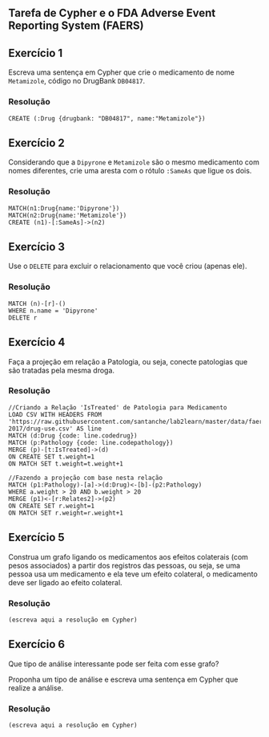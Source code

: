 ## Tarefa de Cypher e o FDA Adverse Event Reporting System (FAERS)

## Exercício 1

Escreva uma sentença em Cypher que crie o medicamento de nome `Metamizole`, código no DrugBank `DB04817`.

### Resolução
~~~cypher
CREATE (:Drug {drugbank: "DB04817", name:"Metamizole"})
~~~

## Exercício 2

Considerando que a `Dipyrone` e `Metamizole` são o mesmo medicamento com nomes diferentes, crie uma aresta com o rótulo `:SameAs` que ligue os dois.

### Resolução
~~~cypher
MATCH(n1:Drug{name:'Dipyrone'}) 
MATCH(n2:Drug{name:'Metamizole'}) 
CREATE (n1)-[:SameAs]->(n2)
~~~

## Exercício 3

Use o `DELETE` para excluir o relacionamento que você criou (apenas ele).

### Resolução
~~~cypher
MATCH (n)-[r]-() 
WHERE n.name = 'Dipyrone' 
DELETE r
~~~

## Exercício 4

Faça a projeção em relação a Patologia, ou seja, conecte patologias que são tratadas pela mesma droga.

### Resolução
~~~cypher
//Criando a Relação 'IsTreated' de Patologia para Medicamento
LOAD CSV WITH HEADERS FROM 'https://raw.githubusercontent.com/santanche/lab2learn/master/data/faers-2017/drug-use.csv' AS line
MATCH (d:Drug {code: line.codedrug})
MATCH (p:Pathology {code: line.codepathology})
MERGE (p)-[t:IsTreated]->(d)
ON CREATE SET t.weight=1
ON MATCH SET t.weight=t.weight+1

//Fazendo a projeção com base nesta relação
MATCH (p1:Pathology)-[a]->(d:Drug)<-[b]-(p2:Pathology)
WHERE a.weight > 20 AND b.weight > 20
MERGE (p1)<-[r:Relates2]->(p2)
ON CREATE SET r.weight=1
ON MATCH SET r.weight=r.weight+1
~~~

## Exercício 5

Construa um grafo ligando os medicamentos aos efeitos colaterais (com pesos associados) a partir dos registros das pessoas, ou seja, se uma pessoa usa um medicamento e ela teve um efeito colateral, o medicamento deve ser ligado ao efeito colateral.

### Resolução
~~~cypher
(escreva aqui a resolução em Cypher)
~~~

## Exercício 6

Que tipo de análise interessante pode ser feita com esse grafo?

Proponha um tipo de análise e escreva uma sentença em Cypher que realize a análise.

### Resolução
~~~cypher
(escreva aqui a resolução em Cypher)
~~~
